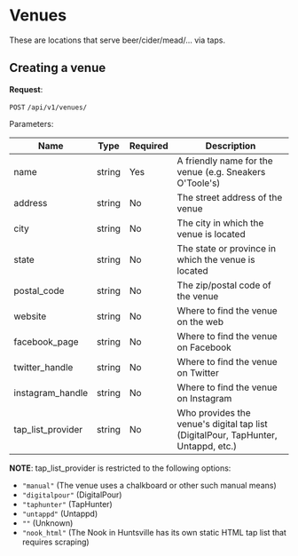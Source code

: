 # Venues

These are locations that serve beer/cider/mead/... via taps.

## Creating a venue

**Request**:

`POST` `/api/v1/venues/`

Parameters:

Name              | Type   | Required | Description
------------------|--------|----------|------------
name              | string | Yes      | A friendly name for the venue (e.g. Sneakers O'Toole's)
address           | string | No       | The street address of the venue
city              | string | No       | The city in which the venue is located
state             | string | No       | The state or province in which the venue is located
postal_code       | string | No       | The zip/postal code of the venue
website           | string | No       | Where to find the venue on the web
facebook_page     | string | No       | Where to find the venue on Facebook
twitter_handle    | string | No       | Where to find the venue on Twitter
instagram_handle  | string | No       | Where to find the venue on Instagram
tap_list_provider | string | No       | Who provides the venue's digital tap list (DigitalPour, TapHunter, Untappd, etc.)

**NOTE**: tap_list_provider is restricted to the following options:

- `"manual"` (The venue uses a chalkboard or other such manual means)
- `"digitalpour"` (DigitalPour)
- `"taphunter"` (TapHunter)
- `"untappd"` (Untappd)
- `""` (Unknown)
- `"nook_html"` (The Nook in Huntsville has its own static HTML tap list that requires scraping)
